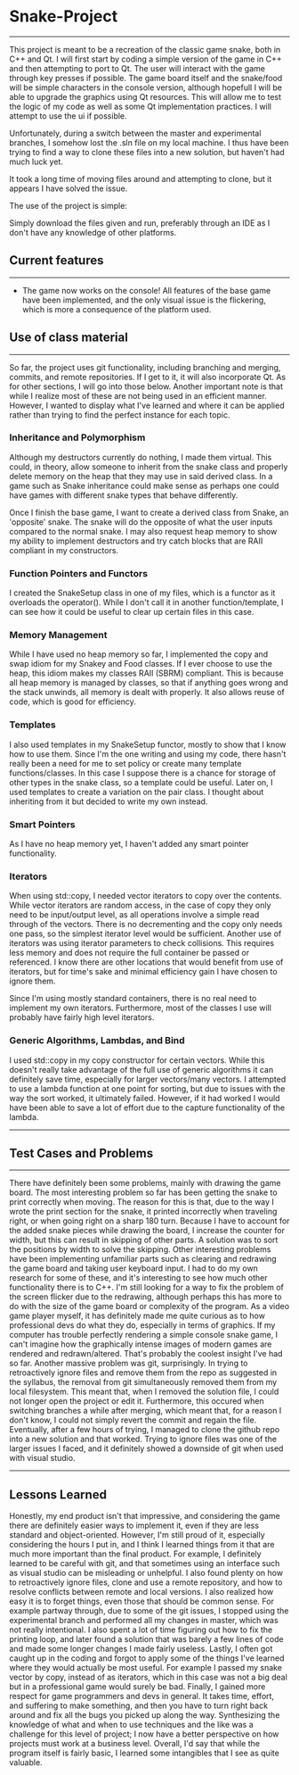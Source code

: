 # Snake-Project

-----


This project is meant to be a recreation of the classic game snake, both in C++ and Qt. I will first start by coding a simple version of the
game in C++ and then attempting to port to Qt. The user will interact with the game through key presses if possible. The game board itself
and the snake/food will be simple characters in the console version, although hopefull I will be able to upgrade the graphics using Qt
resources. This will allow me to test the logic of my code as well as some Qt implementation practices. I will attempt to use the ui if
possible.

Unfortunately, during a switch between the master and experimental branches, I somehow lost the .sln file on my local machine. I thus have been trying to find a way to clone these files into a new solution, but haven't had much luck yet.

It took a long time of moving files around and attempting to clone, but it appears I have solved the issue.  

The use of the project is simple:

Simply download the files given and run, preferably through an IDE as I don't have any knowledge of other platforms.

## Current features
--------
- The game now works on the console! All features of the base game have been implemented, and the only visual issue is the flickering, which is more a consequence of the platform used.

## Use of class material
--------
  So far, the project uses git functionality, including branching and merging, commits, and remote repositories. If I get to it, it will also incorporate Qt. As for other sections, I will go into those below. Another important note is that while I realize most of these are not being used in an efficient manner. However, I wanted to display what I've learned and where it can be applied rather than trying to find the perfect instance for each topic.

### Inheritance and Polymorphism
  Although my destructors currently do nothing, I made them virtual. This could, in theory, allow someone to inherit from the snake class
and properly delete memory on the heap that they may use in said derived class. In a game such as Snake inheritance could make sense as
perhaps one could have games with different snake types that behave differently.

  Once I finish the base game, I want to create a derived class from Snake, an 'opposite' snake. The snake will do the opposite of what the user inputs compared to the normal snake. I may also request heap memory to show my ability to implement destructors and try catch blocks that are RAII compliant in my constructors.

### Function Pointers and Functors
  I created the SnakeSetup class in one of my files, which is a functor as it overloads the operator(). While I don't call it in another function/template, I can see how it could be useful to clear up certain files in this case. 

### Memory Management
  While I have used no heap memory so far, I implemented the copy and swap idiom for my Snakey and Food classes. If I ever choose to use 
the heap, this idiom makes my classes RAII (SBRM) compliant. This is because all heap memory is managed by classes, so that if anything 
goes wrong and the stack unwinds, all memory is dealt with properly. It also allows reuse of code, which is good for efficiency.

### Templates
  I also used templates in my SnakeSetup functor, mostly to show that I know how to use them. Since I'm the one writing and using my code, there hasn't really been a need for me to set policy or create many template functions/classes. In this case I suppose there is a chance for storage of other types in the snake class, so a template could be useful.
Later on, I used templates to create a variation on the pair class. I thought about inheriting from it but decided to write my own instead. 

### Smart Pointers
  As I have no heap memory yet, I haven't added any smart pointer functionality. 

### Iterators
  When using std::copy, I needed vector iterators to copy over the contents. While vector iterators are random access, in the case of copy
they only need to be input/output level, as all operations involve a simple read through of the vectors. There is no decrementing and 
the copy only needs one pass, so the simplest iterator level would be sufficient.
  Another use of iterators was using iterator parameters to check collisions. This requires less memory and does not require the full container be passed or referenced. I know there are other locations that would benefit from use of iterators, but for time's sake and minimal efficiency gain I have chosen to ignore them.

  Since I'm using mostly standard containers, there is no real need to implement my own iterators. Furthermore, most of the classes I use will probably have fairly high level iterators.

### Generic Algorithms, Lambdas, and Bind
  I used std::copy in my copy constructor for certain vectors. While this doesn't really take advantage of the full use of generic 
algorithms it can definitely save time, especially for larger vectors/many vectors.
  I attempted to use a lambda function at one point for sorting, but due to issues with the way the sort worked, it ultimately failed. However, if it had worked I would have been able to save a lot of effort due to the capture functionality of the lambda.

----------
## Test Cases and Problems
----------
  There have definitely been some problems, mainly with drawing the game board. The most interesting problem so far has been getting the snake to print correctly when moving. The reason for this is that, due to the way I wrote the print section for the snake, it printed incorrectly when traveling right, or when going right on a sharp 180 turn. Because I have to account for the added snake pieces while drawing the board, I increase the counter for width, but this can result in skipping of other parts. A solution was to sort the positions by width to solve the skipping.
  Other interesting problems have been implementing unfamiliar parts such as clearing and redrawing the game board and taking user keyboard input. I had to do my own research for some of these, and it's interesting to see how much other functionality there is to C++.
  I'm still looking for a way to fix the problem of the screen flicker due to the redrawing, although perhaps this has more to do with the size of the game board or complexity of the program. As a video game player myself, it has definitely made me quite curious as to how professional devs do what they do, especially in terms of graphics. If my computer has trouble perfectly rendering a simple console snake game, I can't imagine how the graphically intense images of modern games are rendered and redrawn/altered. That's probably the coolest insight I've had so far.
  Another massive problem was git, surprisingly. In trying to retroactively ignore files and remove them from the repo as suggested in the syllabus, the removal from git simultaneously removed them from my local filesystem. This meant that, when I removed the solution file, I could not longer open the project or edit it. Furthermore, this occured when switching branches a while after merging, which meant that, for a reason I don't know, I could not simply revert the commit and regain the file. Eventually, after a few hours of trying, I managed to clone the github repo into a new solution and that worked. Trying to ignore files was one of the larger issues I faced, and it definitely showed a downside of git when used with visual studio.

-------
## Lessons Learned
  Honestly, my end product isn't that impressive, and considering the game there are definitely easier ways to implement it, even if they are less standard and object-oriented. However, I'm still proud of it, especially considering the hours I put in, and I think I learned things from it that are much more important than the final product. For example, I definitely learned to be careful with git, and that sometimes using an interface such as visual studio can be misleading or unhelpful. I also found plenty on how to retroactively ignore files, clone and use a remote repository, and how to resolve conflicts between remote and local versions. 
  I also realized how easy it is to forget things, even those that should be common sense. For example partway through, due to some of the git issues, I stopped using the experimental branch and performed all my changes in master, which was not really intentional. I also spent a lot of time figuring out how to fix the printing loop, and later found a solution that was barely a few lines of code and made some longer changes I made fairly useless. Lastly, I often got caught up in the coding and forgot to apply some of the things I've learned where they would actually be most useful. For example I passed my snake vector by copy, instead of as iterators, which in this case was not a big deal but in a professional game would surely be bad. 
  Finally, I gained more respect for game programmers and devs in general. It takes time, effort, and suffering to make something, and then you have to turn right back around and fix all the bugs you picked up along the way. Synthesizing the knowledge of what and when to use techniques and the like was a challenge for this level of project; I now have a better perspective on how projects must work at a business level. Overall, I'd say that while the program itself is fairly basic, I learned some intangibles that I see as quite valuable.
